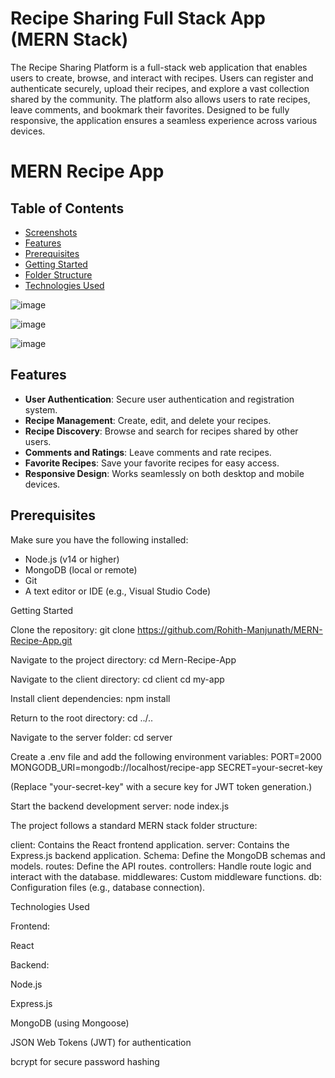 # Recipe Sharing Full Stack App (MERN Stack)
The Recipe Sharing Platform is a full-stack web application that enables users to create, browse, and interact with recipes. 
Users can register and authenticate securely, upload their recipes, and explore a vast collection shared by the community. 
The platform also allows users to rate recipes, leave comments, and bookmark their favorites.
 Designed to be fully responsive, the application ensures a seamless experience across various devices.

# MERN Recipe App

## Table of Contents
- [Screenshots](#screenshots)
- [Features](#features)
- [Prerequisites](#prerequisites)
- [Getting Started](#getting-started)
- [Folder Structure](#folder-structure)
- [Technologies Used](#technologies-used)

![image](https://github.com/user-attachments/assets/d6cb725f-06e3-4fa1-9e13-b9c57459b101)


![image](https://github.com/user-attachments/assets/d16293c6-17a7-448b-8f59-fe5b1f9a3fbe)

![image](https://github.com/user-attachments/assets/55f71bfb-9803-4095-86ff-23f0ad92f41d)

## Features
- **User Authentication**: Secure user authentication and registration system.
- **Recipe Management**: Create, edit, and delete your recipes.
- **Recipe Discovery**: Browse and search for recipes shared by other users.
- **Comments and Ratings**: Leave comments and rate recipes.
- **Favorite Recipes**: Save your favorite recipes for easy access.
- **Responsive Design**: Works seamlessly on both desktop and mobile devices.

## Prerequisites
Make sure you have the following installed:
- Node.js (v14 or higher)
- MongoDB (local or remote)
- Git
- A text editor or IDE (e.g., Visual Studio Code)

Getting Started

Clone the repository:
git clone https://github.com/Rohith-Manjunath/MERN-Recipe-App.git

Navigate to the project directory:
cd Mern-Recipe-App

Navigate to the client directory:
cd client
cd my-app

Install client dependencies:
npm install

Return to the root directory:
cd ../..

Navigate to the server folder:
cd server

Create a .env file and add the following environment variables:
PORT=2000
MONGODB_URI=mongodb://localhost/recipe-app
SECRET=your-secret-key

(Replace "your-secret-key" with a secure key for JWT token generation.)

Start the backend development server:
node index.js

The project follows a standard MERN stack folder structure:

client: Contains the React frontend application.
server: Contains the Express.js backend application.
Schema: Define the MongoDB schemas and models.
routes: Define the API routes.
controllers: Handle route logic and interact with the database.
middlewares: Custom middleware functions.
db: Configuration files (e.g., database connection).

Technologies Used

Frontend:

React

Backend:

Node.js

Express.js

MongoDB (using Mongoose)

JSON Web Tokens (JWT) for authentication

bcrypt for secure password hashing
